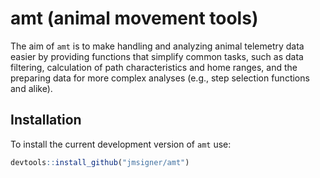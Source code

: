 amt (animal movement tools)
===========================

The aim of `amt` is to make handling and analyzing animal telemetry data easier by providing functions that simplify common tasks, such as data filtering, calculation of path characteristics and home ranges, and the preparing data for more complex analyses (e.g., step selection functions and alike).

Installation
------------

To install the current development version of `amt` use:

``` r
devtools::install_github("jmsigner/amt")
```
